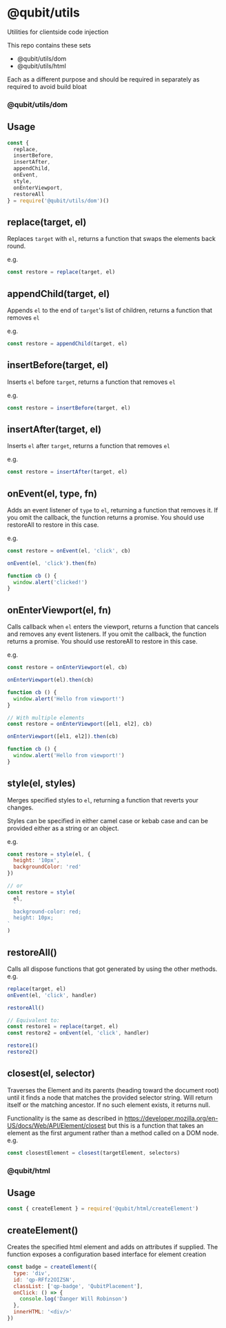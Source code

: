# @qubit/utils

Utilities for clientside code injection

This repo contains these sets

- @qubit/utils/dom
- @qubit/utils/html

Each as a different purpose and should be required in separately as required to avoid build bloat

### @qubit/utils/dom

## Usage

```js
const {
  replace,
  insertBefore,
  insertAfter,
  appendChild,
  onEvent,
  style,
  onEnterViewport,
  restoreAll
} = require('@qubit/utils/dom')()
```

## replace(target, el)

Replaces `target` with `el`, returns a function that swaps the elements back round.

e.g.

```js
const restore = replace(target, el)
```

## appendChild(target, el)

Appends `el` to the end of `target`'s list of children, returns a function that removes `el`

e.g.

```js
const restore = appendChild(target, el)
```

## insertBefore(target, el)

Inserts `el` before `target`, returns a function that removes `el`

e.g.

```js
const restore = insertBefore(target, el)
```

## insertAfter(target, el)

Inserts `el` after `target`, returns a function that removes `el`

e.g.

```js
const restore = insertAfter(target, el)
```

## onEvent(el, type, fn)

Adds an event listener of `type` to `el`, returning a function that removes it. If you omit the callback, the function returns a promise. You should use restoreAll to restore in this case.

e.g.

```js
const restore = onEvent(el, 'click', cb)

onEvent(el, 'click').then(fn)

function cb () {
  window.alert('clicked!')
}
```

## onEnterViewport(el, fn)

Calls callback when `el` enters the viewport, returns a function that cancels and removes any event listeners. If you omit the callback, the function returns a promise. You should use restoreAll to restore in this case.

e.g.

```js
const restore = onEnterViewport(el, cb)

onEnterViewport(el).then(cb)

function cb () {
  window.alert('Hello from viewport!')
}
```

```js
// With multiple elements
const restore = onEnterViewport([el1, el2], cb)

onEnterViewport([el1, el2]).then(cb)

function cb () {
  window.alert('Hello from viewport!')
}
```

## style(el, styles)

Merges specified styles to `el`, returning a function that reverts your changes.

Styles can be specified in either camel case or kebab case and can be provided either as a string or an object.

e.g.

```js
const restore = style(el, {
  height: '10px',
  backgroundColor: 'red'
})

// or
const restore = style(
  el,
  `
  background-color: red;
  height: 10px;
`
)
```

## restoreAll()

Calls all dispose functions that got generated by using the other methods.
e.g.

```js
replace(target, el)
onEvent(el, 'click', handler)

restoreAll()

// Equivalent to:
const restore1 = replace(target, el)
const restore2 = onEvent(el, 'click', handler)

restore1()
restore2()
```

## closest(el, selector)

Traverses the Element and its parents (heading toward the document root) until it finds a node that matches the provided selector string. Will return itself or the matching ancestor. If no such element exists, it returns null.

Functionality is the same as described in https://developer.mozilla.org/en-US/docs/Web/API/Element/closest but this is a function that takes an element as the first argument rather than a method called on a DOM node. e.g.

```js
const closestElement = closest(targetElement, selectors)
```

### @qubit/html

## Usage

```js
const { createElement } = require('@qubit/html/createElement')
```

## createElement()

Creates the specified html element and adds on attributes if supplied.
The function exposes a configuration based interface for element creation

```js
const badge = createElement({
  type: 'div',
  id: 'qp-RFfz2OIZSN',
  classList: ['qp-badge', 'QubitPlacement'],
  onClick: () => {
    console.log('Danger Will Robinson')
  },
  innerHTML: '<div/>'
})
```
